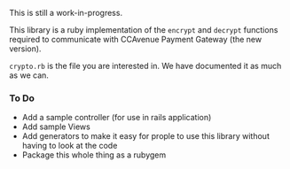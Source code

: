 This is still a work-in-progress.

This library is a ruby implementation of the ```encrypt``` and ```decrypt``` functions required to communicate with CCAvenue Payment Gateway (the new version).

```crypto.rb``` is the file you are interested in. We have documented it as much as we can.

### To Do

   - Add a sample controller (for use in rails application)
   - Add sample Views
   - Add generators to make it easy for prople to use this library without having to look at the code
   - Package this whole thing as a rubygem
